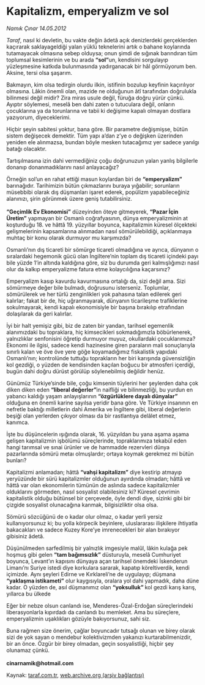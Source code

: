 # Kapitalizm, emperyalizm ve sol

*Namık Çınar 14.05.2012*

<div class="yazi"><p><i>Taraf</i>, nasıl ki devletin, bu vakte değin âdetâ açık denizlerdeki gerçeklerden kaçırarak saklayageldiği yalan yüklü teknelerini artık o bahane koylarında tutamayacak olmasına sebep olduysa; onun şimdi de sığınak barındıran tüm toplumsal kesimlerinin ve bu arada <b>“sol”</b>un, kendisini sorgulayıp yüzleşmesine katkıda bulunmasında yadırganacak bir hâl görmüyorum ben. Aksine, tersi olsa şaşarım.</p>
<p>Bakmayın, kim olsa tedirgin olurdu ilkin, istifinin bozulup keyfinin kaçırılıyor olmasına. Lâkin önemli olan, mazide ne olduğunun âtî tarafından doğrulukla bilinmesi değil midir? Zira miras usule değil, füruğa doğru yürür çünkü. Ayıptır söylemesi, meselâ ben dahi zaten o tutuculara değil, onların çocuklarına ya da torunlarına ve tabii ki değişime kapalı olmayan dostlara yazıyorum, diyeceklerimi.</p>
<p>Hiçbir şeyin sabitesi yoktur, bana göre. Bir parametre değişmişse, bütün sistem değişecek demektir. Tüm yapı a’dan z’ye o değişken üzerinden yeniden ele alınmazsa, bundan böyle mesken tutacağımız yer sadece yanılgı batağı olacaktır.</p>
<p>Tartışılmasına izin dahi vermediğiniz çoğu doğrunuzun yalan yanlış bilgilerle donanıp donanmadıklarını nasıl anlayacağız?</p>
<p>Örneğin sol’un en rahat ettiği masun koylardan biri de <b>“emperyalizm”</b> barınağıdır. Tarihimizin bütün çıkmazlarını buraya yığabilir; sorunların müsebbibi olarak dış düşmanları işaret ederek, popülizm yapabileceğiniz alanınızı, şirin görünmek üzere geniş tutabilirsiniz.<br/><br/><b>“Geçimlik Ev Ekonomisi”</b> düzeyinden öteye gitmeyerek, <b>“Pazar İçin Üretim”</b> yapmayan bir Osmanlı coğrafyasının, dünya emperyalizminin at koşturduğu 18. ve hâttâ 19. yüzyıllar boyunca, kapitalizmin küresel ölçekteki gelişmelerinin kapsamlarına alınmadan nasıl sömürülebildiği, açıklanmaya muhtaç bir konu olarak durmuyor mu karşımızda?</p>
<p>Osmanlı’nın dış ticareti bir sömürge ticareti olmadığına ve ayrıca, dünyanın o sıralardaki hegemonik gücü olan İngiltere’nin toplam dış ticareti içindeki payı bile yüzde 1’in altında kaldığına göre, siz bu durumda geri kalmışlığımızı nasıl olur da kalkıp emperyalizme fatura etme kolaycılığına kaçarsınız?</p>
<p>Emperyalizm kasıp kavurdu kavurmasına ortalığı da, sizi değil ama. Sizi sömürmeye değer bile bulmadı, doğrusunu isterseniz. Toplumlar, sömürülerek ve her türlü zenginlikleri yok pahasına talan edilerek geri kalırlar; fakat bir de, hiç uğranmayarak, dünyanın ticarileşme trafiklerine sokulmayarak, kendi kapalı ekonomisiyle bir başına bırakılıp etrafından dolaşılarak da geri kalırlar.</p>
<p>İyi bir halt yemişiz gibi, biz de zaten bir yandan, tarihsel egemenlik alanımızdaki bu topraklara, hiç kimsecikleri sokmadığımızla böbürlenerek, yalnızlıklar senfonisini öğretip durmuyor muyuz, okullardaki çocuklarımıza? Ekonomi ile ilgisi, sadece kendi hazinesine giren paraların mali sonuçlarıyla sınırlı kalan ve öve öve yere göğe koyamadığımız fiskalistik yapıdaki Osmanlı’nın; kontrolünde tuttuğu toprakların her biri karışında güvensizliğin kol gezdiği, o yüzden de kendisinden kaçılan boğucu bir atmosferi içerdiği, bugün dahi doğru dürüst görülüp söylenebilmiş değildir henüz.</p>
<p>Günümüz Türkiye’sinde bile, çoğu kimsenin tüylerini her şeylerden daha çok diken diken eden <b>“liberal değerler”</b>in naifliği ve bilinmezliği, bu yurdun en yabancı kaldığı yaşam anlayışlarının <b>“özgürlüklere dayalı dünyalar”</b> olduğuna en önemli karine sayılsa yeridir bana göre. Ve Türkiye insanının en nefretle baktığı milletlerin dahi Amerika ve İngiltere gibi, liberal değerlerin beşiği olan yerlerden çıkıyor olması da bir rastlantıya delâlet etmez, kanımca.</p>
<p>İşte bu düşüncelerin ışığında olarak, 16. yüzyıldan bu yana aşama aşama gelişen kapitalizmin işbölümü süreçlerinde, topraklarımıza tekabül eden hangi tarımsal ve sınai ürünler ve de hammadde rezervleri dünya pazarlarında sömürü metaı olmuşlardır; ortaya koymak gerekmez mi bütün bunları?</p>
<p>Kapitalizmi anlamadan; hâttâ <b>“vahşi kapitalizm”</b> diye kestirip atmayıp yeryüzünde bir sürü kapitalizmler olduğunun ayırdında olmadan; hâttâ ve hâttâ var olan ekonomilerin tümünün de aslında sadece kapitalizmler olduklarını görmeden, nasıl sosyalist olabilesiniz ki? Küresel çevrimin kapitalistik olduğu bütünsel bir çerçevede, öyle dendi diye, sizinki gibi bir çizgide sosyalist olunacağına kanmak, bilgisizliktir olsa olsa.</p>
<p>Sömürü sözcüğünü de o kadar olur olmaz, o kadar yerli yersiz kullanıyorsunuz ki; bu yolla körpecik beyinlere, uluslararası ilişkilere ihtiyatla bakacakları ve sadece Kuzey Kore’ye imrenecekleri bir alan bırakıyor gibisiniz âdetâ.</p>
<p>Düşünülmeden sarfedilmiş bir yalnızlık imgesiyle malûl, lâkin kulağa pek hoşmuş gibi gelen <b>“tam bağımsızlık”</b> düsturuyla, meselâ Cumhuriyet boyunca, Levant’ın kapısını dünyaya açan tarihsel önemdeki İskenderun Limanı’nı Suriye istedi diye korkulara sararak, kapatıp köreltiverdik, kendi içimizde. Aynı şeyleri Edirne ve Kırklareli’ne de uygulayıp; düşmana <b>“yaklaşma istikameti”</b> olur kaygısıyla, oralara yol dahi yapmadık, daha düne kadar. O yüzden de, asıl düşmanımız olan <b>“yoksulluk” </b>kol gezdi karış karış, yıllarca bu ülkede</p>
<p>Eğer bir nebze olsun canlandı ise, Menderes-Özal-Erdoğan süreçlerindeki liberasyonlarla kıpırdadı da canlandı bu memleket. Ama bu süreçlere, emperyalizmin uşaklıkları gözüyle bakıyorsunuz, sahi siz.</p>
<p>Buna rağmen size önerim, çağlar boyuncadır tutsağı olunan ve birey olarak sizi de yok sayan o mendebur kolektivizmden yakanızı kurtarabilmenizdir, bir an önce. Özgür bir birey olmadan, geçin sosyalistliği, hiçbir şey olunamaz çünkü.<br/><br/><b>cinarnamik@hotmail.com</b></p>
</div>

Kaynak: [taraf.com.tr](http://www.taraf.com.tr/namik-cinar/makale-kapitalizm-emperyalizm-ve-sol.htm), [web.archive.org (arşiv bağlantısı)](http://web.archive.org/web/20131107154519/http://www.taraf.com.tr/namik-cinar/makale-kapitalizm-emperyalizm-ve-sol.htm)
